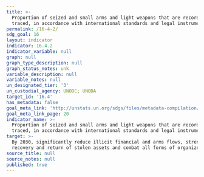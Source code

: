 ```yaml
---
title: >-
  Proportion of seized and small arms and light weapons that are recorded and
  traced, in accordance with international standards and legal instruments
permalink: /16-4-2/
sdg_goal: 16
layout: indicator
indicator: 16.4.2
indicator_variable: null
graph: null
graph_type_description: null
graph_status_notes: unk
variable_description: null
variable_notes: null
un_designated_tier: '3'
un_custodial_agency: UNODC; UNODA
target_id: '16.4'
has_metadata: false
goal_meta_link: 'http://unstats.un.org/sdgs/files/metadata-compilation/Metadata-Goal-16.pdf'
goal_meta_link_page: 20
indicator_name: >-
  Proportion of seized and small arms and light weapons that are recorded and
  traced, in accordance with international standards and legal instruments
target: >-
  By 2030, significantly reduce illicit financial and arms flows, strengthen the
  recovery and return of stolen assets and combat all forms of organized crime.
source_title: null
source_notes: null
published: true
---
```

